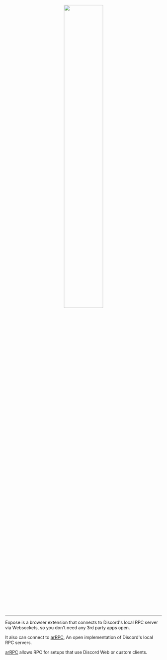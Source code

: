 <p align="center">

<img src="https://raw.githubusercontent.com/aRealCatTBH/assets/main/expose.logo.png" width="50%" />

<hr>

Expose is a browser extension that connects to Discord's local RPC server via Websockets, so you don't need any 3rd party apps open.

It also can connect to <a href="https://github.com/OpenAsar/arrpc">arRPC</a>, An open implementation of Discord's local RPC servers.

<a href="https://github.com/OpenAsar/arrpc">arRPC</a> allows RPC for setups that use  Discord Web or custom clients.

